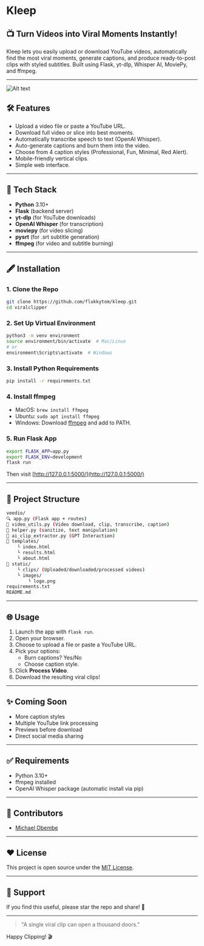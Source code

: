 # Kleep

## 📺 Turn Videos into Viral Moments Instantly!

Kleep lets you easily upload or download YouTube videos, automatically find the most viral moments, generate captions, and produce ready-to-post clips with styled subtitles. Built using Flask, yt-dlp, Whisper AI, MoviePy, and ffmpeg.

---
![Alt text](https://drive.google.com/uc?export=view&id=1nhMpDiZ6gWpx3WAIFvWnnNbDejjhtncY)

## 🛠️ Features
- Upload a video file or paste a YouTube URL.
- Download full video or slice into best moments.
- Automatically transcribe speech to text (OpenAI Whisper).
- Auto-generate captions and burn them into the video.
- Choose from 4 caption styles (Professional, Fun, Minimal, Red Alert).
- Mobile-friendly vertical clips.
- Simple web interface.

---

## 🔬 Tech Stack
- **Python** 3.10+
- **Flask** (backend server)
- **yt-dlp** (for YouTube downloads)
- **OpenAI Whisper** (for transcription)
- **moviepy** (for video slicing)
- **pysrt** (for .srt subtitle generation)
- **ffmpeg** (for video and subtitle burning)

---

## 🖋️ Installation

### 1. Clone the Repo
```bash
git clone https://github.com/flukkytom/kleep.git
cd viralclipper
```

### 2. Set Up Virtual Environment
```bash
python3 -m venv environment
source environment/bin/activate  # Mac/Linux
# or
environment\Scripts\activate  # Windows
```

### 3. Install Python Requirements
```bash
pip install -r requirements.txt
```

### 4. Install ffmpeg
- MacOS: `brew install ffmpeg`
- Ubuntu: `sudo apt install ffmpeg`
- Windows: Download [ffmpeg](https://ffmpeg.org/download.html) and add to PATH.

### 5. Run Flask App
```bash
export FLASK_APP=app.py
export FLASK_ENV=development
flask run
```
Then visit [http://127.0.0.1:5000/](http://127.0.0.1:5000/)

---

## 🔎 Project Structure
```bash
veedio/
🔍 app.py (Flask app + routes)
📂 video_utils.py (Video download, clip, transcribe, caption)
📂 helper.py (sanitize, text manipulation)
📂 ai_clip_extractor.py (GPT Interaction)
📂 templates/
    └︎ index.html
    └︎ results.html
    └︎ about.html
📂 static/
    └︎ clips/ (Uploaded/downloaded/processed videos)
    └︎ images/
        └︎ logo.png
requirements.txt
README.md
```

---

## 🌐 Usage
1. Launch the app with `flask run`.
2. Open your browser.
3. Choose to upload a file or paste a YouTube URL.
4. Pick your options:
   - Burn captions? Yes/No
   - Choose caption style.
5. Click **Process Video**.
6. Download the resulting viral clips!

---

## ✨ Coming Soon
- More caption styles
- Multiple YouTube link processing
- Previews before download
- Direct social media sharing

---

## ✅ Requirements
- Python 3.10+
- ffmpeg installed
- OpenAI Whisper package (automatic install via pip)

---

## 🚀 Contributors
- [Michael Obembe](https://github.com/flukkytom)

---

## ❤️ License
This project is open source under the [MIT License](LICENSE).

---

## 👋 Support
If you find this useful, please star the repo and share! 🌟

---

> "A single viral clip can open a thousand doors."

Happy Clipping! 🎬


